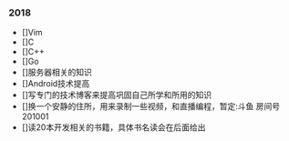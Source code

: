 ### 2018
- []Vim
- []C
- []C++
- []Go
- []服务器相关的知识
- []Android技术提高
- []写专门的技术博客来提高巩固自己所学和所用的知识
- []换一个安静的住所，用来录制一些视频，和直播编程，暂定:斗鱼 房间号201001
- []读20本开发相关的书籍，具体书名读会在后面给出

